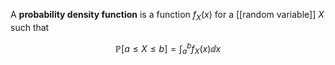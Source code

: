 A **probability density function** is a function $f_X(x)$ for a [[random variable]] $X$ such that

$$
\mathbb{P}[a \leq X \leq b] = \int_a^b f_X(x) \dd{x}
$$